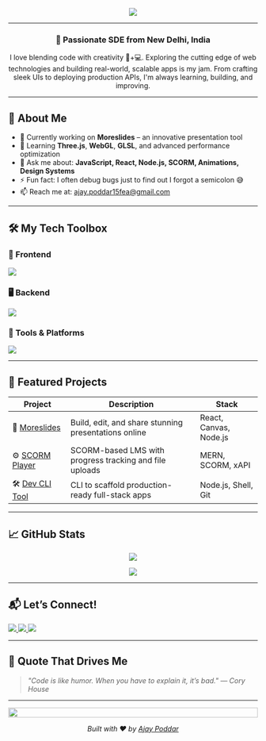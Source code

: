 <!-- Banner or Header -->
<p align="center">
  <img src="https://readme-typing-svg.demolab.com?font=Fira+Code&size=24&duration=3000&pause=1000&color=F57C00&center=true&vCenter=true&width=450&lines=Hi+%F0%9F%91%8B%2C+I'm+Ajay+Poddar;Full-Stack+Web+Developer;Creative+Technologist+%26+Problem+Solver;Let's+Build+Something+Awesome+Together!">
</p>

---

<h3 align="center">🚀 Passionate SDE from New Delhi, India</h3>

<p align="center">
I love blending code with creativity 🧠+💻. Exploring the cutting edge of web technologies and building real-world, scalable apps is my jam.
From crafting sleek UIs to deploying production APIs, I'm always learning, building, and improving.
</p>

---

## 🧠 About Me

- 🔭 Currently working on **Moreslides** – an innovative presentation tool
- 🌱 Learning **Three.js**, **WebGL**, **GLSL**, and advanced performance optimization
- 💬 Ask me about: **JavaScript, React, Node.js, SCORM, Animations, Design Systems**
- ⚡ Fun fact: I often debug bugs just to find out I forgot a semicolon 😅
- 📫 Reach me at: [ajay.poddar15fea@gmail.com](mailto:ajay.poddar15fea@gmail.com)

---

## 🛠️ My Tech Toolbox

### 🧩 Frontend
<p>
  <img src="https://skillicons.dev/icons?i=js,ts,react,nextjs,tailwind,materialui,html,css" />
</p>

### 🖥️ Backend
<p>
  <img src="https://skillicons.dev/icons?i=nodejs,express,mongodb,mysql,postgresql" />
</p>

### 🧰 Tools & Platforms
<p>
  <img src="https://skillicons.dev/icons?i=git,github,vscode,postman,figma,docker,linux" />
</p>

---

## 🌟 Featured Projects

| Project | Description | Stack |
|--------|-------------|--------|
| 🎨 [Moreslides](https://github.com/your-moreslides-link) | Build, edit, and share stunning presentations online | React, Canvas, Node.js |
| ⚙️ [SCORM Player](https://github.com/your-scorm-link) | SCORM-based LMS with progress tracking and file uploads | MERN, SCORM, xAPI |
| 🛠️ [Dev CLI Tool](https://github.com/your-cli-link) | CLI to scaffold production-ready full-stack apps | Node.js, Shell, Git |

---

## 📈 GitHub Stats

<p align="center">
  <img src="https://github-readme-streak-stats.herokuapp.com?user=ajaypoddar&theme=dark&hide_border=true" />
</p>

<p align="center">
  <img src="https://github-readme-stats.vercel.app/api/top-langs/?username=ajaypoddar&layout=compact&theme=tokyonight" />
</p>

---

## 📬 Let’s Connect!

<p align="left">
  <a href="https://linkedin.com/in/ajaypoddar1" target="_blank">
    <img src="https://img.shields.io/badge/LinkedIn-blue?style=flat-square&logo=linkedin" />
  </a>
  <a href="mailto:ajay.poddar15fea@gmail.com" target="_blank">
    <img src="https://img.shields.io/badge/Gmail-red?style=flat-square&logo=gmail&logoColor=white" />
  </a>
  <a href="https://myportfolioajay.vercel.app/" target="_blank">
    <img src="https://img.shields.io/badge/Portfolio-grey?style=flat-square&logo=vercel" />
  </a>
</p>

---

## 🎨 Quote That Drives Me

> _"Code is like humor. When you have to explain it, it’s bad." — Cory House_

---

<p align="center">
  <img src="https://i.imgur.com/dBaSKWF.gif" height="20" width="100%">
</p>
<p align="center"><em>Built with ❤️ by <a href="https://myportfolioajay.vercel.app/">Ajay Poddar</a></em></p>
